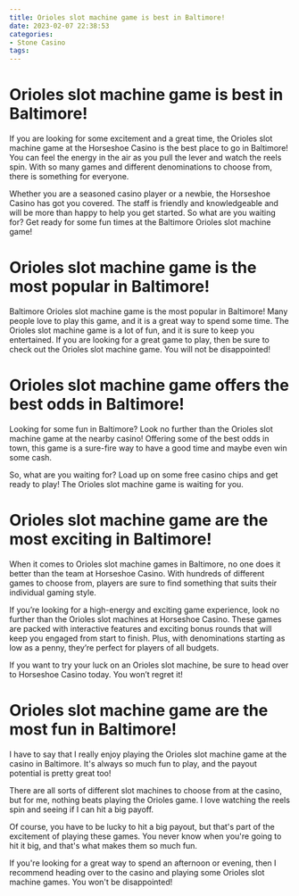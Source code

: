 ```yaml
---
title: Orioles slot machine game is best in Baltimore!
date: 2023-02-07 22:38:53
categories:
- Stone Casino
tags:
---
```



#  Orioles slot machine game is best in Baltimore!

If you are looking for some excitement and a great time, the Orioles slot machine game at the Horseshoe Casino is the best place to go in Baltimore! You can feel the energy in the air as you pull the lever and watch the reels spin. With so many games and different denominations to choose from, there is something for everyone.

Whether you are a seasoned casino player or a newbie, the Horseshoe Casino has got you covered. The staff is friendly and knowledgeable and will be more than happy to help you get started. So what are you waiting for? Get ready for some fun times at the Baltimore Orioles slot machine game!

#  Orioles slot machine game is the most popular in Baltimore!

Baltimore Orioles slot machine game is the most popular in Baltimore! Many people love to play this game, and it is a great way to spend some time. The Orioles slot machine game is a lot of fun, and it is sure to keep you entertained. If you are looking for a great game to play, then be sure to check out the Orioles slot machine game. You will not be disappointed!

#  Orioles slot machine game offers the best odds in Baltimore!

Looking for some fun in Baltimore? Look no further than the Orioles slot machine game at the nearby casino! Offering some of the best odds in town, this game is a sure-fire way to have a good time and maybe even win some cash.

So, what are you waiting for? Load up on some free casino chips and get ready to play! The Orioles slot machine game is waiting for you.

#  Orioles slot machine game are the most exciting in Baltimore!

When it comes to Orioles slot machine games in Baltimore, no one does it better than the team at Horseshoe Casino. With hundreds of different games to choose from, players are sure to find something that suits their individual gaming style.

If you’re looking for a high-energy and exciting game experience, look no further than the Orioles slot machines at Horseshoe Casino. These games are packed with interactive features and exciting bonus rounds that will keep you engaged from start to finish. Plus, with denominations starting as low as a penny, they’re perfect for players of all budgets.

If you want to try your luck on an Orioles slot machine, be sure to head over to Horseshoe Casino today. You won’t regret it!

#  Orioles slot machine game are the most fun in Baltimore!

I have to say that I really enjoy playing the Orioles slot machine game at the casino in Baltimore. It's always so much fun to play, and the payout potential is pretty great too!

There are all sorts of different slot machines to choose from at the casino, but for me, nothing beats playing the Orioles game. I love watching the reels spin and seeing if I can hit a big payoff.

Of course, you have to be lucky to hit a big payout, but that's part of the excitement of playing these games. You never know when you're going to hit it big, and that's what makes them so much fun.

If you're looking for a great way to spend an afternoon or evening, then I recommend heading over to the casino and playing some Orioles slot machine games. You won't be disappointed!